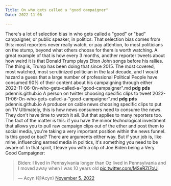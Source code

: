 ```yaml
---
Title: On who gets called a "good campaigner"
Date: 2022-11-06

---
```

There's a lot of selection bias in who gets called a "good" or "bad" campaigner, or public speaker, in politics. That selection bias comes from this: most reporters never really watch, or pay attention, to most politicians on the stump, beyond what others choose for them is worth watching. A great example of that is how every 3 months, another reporter tweets about how weird it is that Donald Trump plays Elton John songs before his rallies. The thing is, Trump has been doing that since 2015. The most covered, most watched, most scrutinized politician in the last decade, and I would hazard a guess that a large number of professional Political People have consumed 90% of their content about his campaigning through either 2022-11-06-On-who-gets-called-a-"good-campaigner".md __pdg__ __pds__ pdennis.github.io A person on twitter choosing specific clips to tweet 2022-11-06-On-who-gets-called-a-"good-campaigner".md __pdg__ __pds__ pdennis.github.io A producer on cable news choosing specific clips to put on TV Ultimately, this is how news consumers need to consume the news. They don't have time to watch it all. But that applies to many reporters too. The fact of the matter is this: if you have the minor technological investment that allows you to pull raw campaign clips out of the ether and post them to social media, you're taking a very important position within the news funnel. Is this good or bad? There are arguments either way. But if your job is, like mine, influencing earned media in politics, it's something you need to be aware of. In that spirit, I leave you with a clip of Joe Biden being a Very Good Campaigner: <blockquote class="twitter-tweet"><p lang="en" dir="ltr">Biden: I lived in Pennsylvania longer than Oz lived in Pennsylvania and I moved away when I was 10 years old <a href="https://t.co/MSeRZI7oUj">pic.twitter.com/MSeRZI7oUj</a></p>&mdash; Acyn (@Acyn) <a href="https://twitter.com/Acyn/status/1589006463544037376?ref_src=twsrc%5Etfw">November 5, 2022</a></blockquote> <script async src="https://platform.twitter.com/widgets.js" charset="utf-8"></script>
